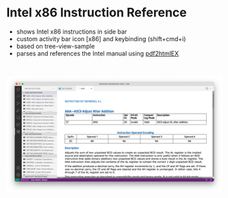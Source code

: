 # Intel x86 Instruction Reference

- shows Intel x86 instructions in side bar
- custom activity bar icon [x86] and keybinding (shift+cmd+i)
- based on tree-view-sample
- parses and references the Intel manual using [pdf2htmlEX](https://github.com/coolwanglu/pdf2htmlEX)
<br>


![Image of x86ex extension](https://raw.githubusercontent.com/whiteout2/x86ex/main/media/x86ex_screenshot.png)


<!-- # Custom tree view samples

- Node dependencies view
- Json Outline view
- Ftp file explorer view

## Running the example

- Open this example in VS Code Insiders
- `npm install`
- `npm run compile`
- `F5` to start debugging -->
